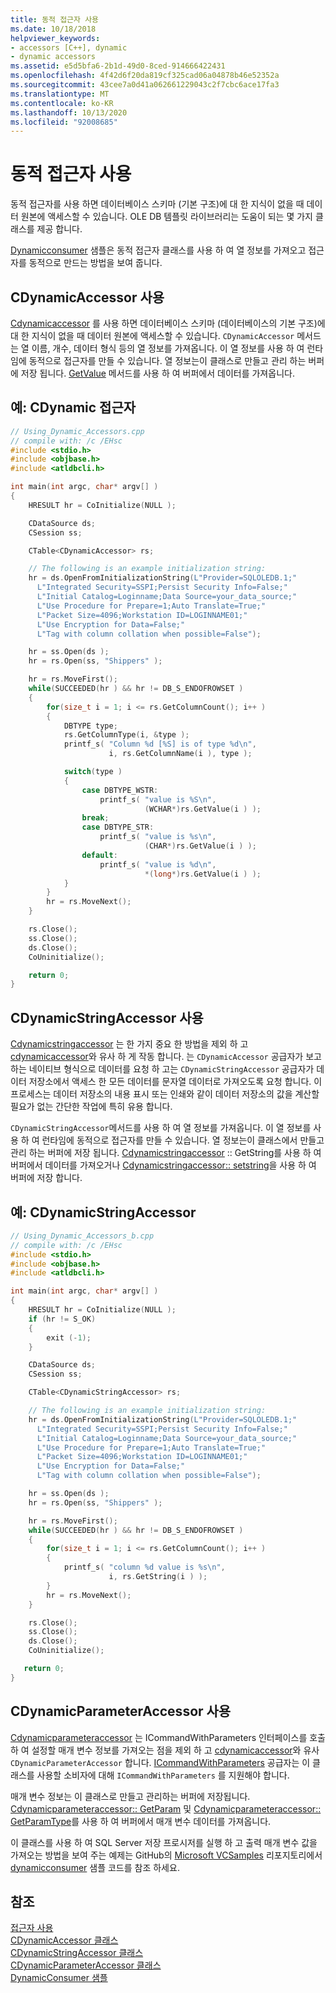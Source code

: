 ```yaml
---
title: 동적 접근자 사용
ms.date: 10/18/2018
helpviewer_keywords:
- accessors [C++], dynamic
- dynamic accessors
ms.assetid: e5d5bfa6-2b1d-49d0-8ced-914666422431
ms.openlocfilehash: 4f42d6f20da819cf325cad06a04878b46e52352a
ms.sourcegitcommit: 43cee7a0d41a062661229043c2f7cbc6ace17fa3
ms.translationtype: MT
ms.contentlocale: ko-KR
ms.lasthandoff: 10/13/2020
ms.locfileid: "92008685"
---
```

# <a name="using-dynamic-accessors"></a>동적 접근자 사용

동적 접근자를 사용 하면 데이터베이스 스키마 (기본 구조)에 대 한 지식이 없을 때 데이터 원본에 액세스할 수 있습니다. OLE DB 템플릿 라이브러리는 도움이 되는 몇 가지 클래스를 제공 합니다.

[Dynamicconsumer](https://github.com/Microsoft/VCSamples/tree/master/VC2008Samples/ATL/OLEDB/Consumer/DynamicConsumer) 샘플은 동적 접근자 클래스를 사용 하 여 열 정보를 가져오고 접근자를 동적으로 만드는 방법을 보여 줍니다.

## <a name="using-cdynamicaccessor"></a>CDynamicAccessor 사용

[Cdynamicaccessor](../../data/oledb/cdynamicaccessor-class.md) 를 사용 하면 데이터베이스 스키마 (데이터베이스의 기본 구조)에 대 한 지식이 없을 때 데이터 원본에 액세스할 수 있습니다. `CDynamicAccessor` 메서드는 열 이름, 개수, 데이터 형식 등의 열 정보를 가져옵니다. 이 열 정보를 사용 하 여 런타임에 동적으로 접근자를 만들 수 있습니다. 열 정보는이 클래스로 만들고 관리 하는 버퍼에 저장 됩니다. [GetValue](./cdynamicaccessor-class.md#getvalue) 메서드를 사용 하 여 버퍼에서 데이터를 가져옵니다.

## <a name="example-cdynamic-accessors"></a>예: CDynamic 접근자

```cpp
// Using_Dynamic_Accessors.cpp
// compile with: /c /EHsc
#include <stdio.h>
#include <objbase.h>
#include <atldbcli.h>

int main(int argc, char* argv[] )
{
    HRESULT hr = CoInitialize(NULL );

    CDataSource ds;
    CSession ss;

    CTable<CDynamicAccessor> rs;

    // The following is an example initialization string:
    hr = ds.OpenFromInitializationString(L"Provider=SQLOLEDB.1;"
      L"Integrated Security=SSPI;Persist Security Info=False;"
      L"Initial Catalog=Loginname;Data Source=your_data_source;"
      L"Use Procedure for Prepare=1;Auto Translate=True;"
      L"Packet Size=4096;Workstation ID=LOGINNAME01;"
      L"Use Encryption for Data=False;"
      L"Tag with column collation when possible=False");

    hr = ss.Open(ds );
    hr = rs.Open(ss, "Shippers" );

    hr = rs.MoveFirst();
    while(SUCCEEDED(hr ) && hr != DB_S_ENDOFROWSET )
    {
        for(size_t i = 1; i <= rs.GetColumnCount(); i++ )
        {
            DBTYPE type;
            rs.GetColumnType(i, &type );
            printf_s( "Column %d [%S] is of type %d\n",
                      i, rs.GetColumnName(i ), type );

            switch(type )
            {
                case DBTYPE_WSTR:
                    printf_s( "value is %S\n",
                              (WCHAR*)rs.GetValue(i ) );
                break;
                case DBTYPE_STR:
                    printf_s( "value is %s\n",
                              (CHAR*)rs.GetValue(i ) );
                default:
                    printf_s( "value is %d\n",
                              *(long*)rs.GetValue(i ) );
            }
        }
        hr = rs.MoveNext();
    }

    rs.Close();
    ss.Close();
    ds.Close();
    CoUninitialize();

    return 0;
}
```

## <a name="using-cdynamicstringaccessor"></a>CDynamicStringAccessor 사용

[Cdynamicstringaccessor](../../data/oledb/cdynamicstringaccessor-class.md) 는 한 가지 중요 한 방법을 제외 하 고 [cdynamicaccessor](../../data/oledb/cdynamicaccessor-class.md)와 유사 하 게 작동 합니다. 는 `CDynamicAccessor` 공급자가 보고 하는 네이티브 형식으로 데이터를 요청 하 고는 `CDynamicStringAccessor` 공급자가 데이터 저장소에서 액세스 한 모든 데이터를 문자열 데이터로 가져오도록 요청 합니다. 이 프로세스는 데이터 저장소의 내용 표시 또는 인쇄와 같이 데이터 저장소의 값을 계산할 필요가 없는 간단한 작업에 특히 유용 합니다.

`CDynamicStringAccessor`메서드를 사용 하 여 열 정보를 가져옵니다. 이 열 정보를 사용 하 여 런타임에 동적으로 접근자를 만들 수 있습니다. 열 정보는이 클래스에서 만들고 관리 하는 버퍼에 저장 됩니다. [Cdynamicstringaccessor](./cdynamicstringaccessor-class.md#getstring) :: GetString를 사용 하 여 버퍼에서 데이터를 가져오거나 [Cdynamicstringaccessor:: setstring](./cdynamicstringaccessor-class.md#setstring)을 사용 하 여 버퍼에 저장 합니다.

## <a name="example-cdynamicstringaccessor"></a>예: CDynamicStringAccessor

```cpp
// Using_Dynamic_Accessors_b.cpp
// compile with: /c /EHsc
#include <stdio.h>
#include <objbase.h>
#include <atldbcli.h>

int main(int argc, char* argv[] )
{
    HRESULT hr = CoInitialize(NULL );
    if (hr != S_OK)
    {
        exit (-1);
    }

    CDataSource ds;
    CSession ss;

    CTable<CDynamicStringAccessor> rs;

    // The following is an example initialization string:
    hr = ds.OpenFromInitializationString(L"Provider=SQLOLEDB.1;"
      L"Integrated Security=SSPI;Persist Security Info=False;"
      L"Initial Catalog=Loginname;Data Source=your_data_source;"
      L"Use Procedure for Prepare=1;Auto Translate=True;"
      L"Packet Size=4096;Workstation ID=LOGINNAME01;"
      L"Use Encryption for Data=False;"
      L"Tag with column collation when possible=False");

    hr = ss.Open(ds );
    hr = rs.Open(ss, "Shippers" );

    hr = rs.MoveFirst();
    while(SUCCEEDED(hr ) && hr != DB_S_ENDOFROWSET )
    {
        for(size_t i = 1; i <= rs.GetColumnCount(); i++ )
        {
            printf_s( "column %d value is %s\n",
                      i, rs.GetString(i ) );
        }
        hr = rs.MoveNext();
    }

    rs.Close();
    ss.Close();
    ds.Close();
    CoUninitialize();

   return 0;
}
```

## <a name="using-cdynamicparameteraccessor"></a>CDynamicParameterAccessor 사용

[Cdynamicparameteraccessor](../../data/oledb/cdynamicparameteraccessor-class.md) 는 ICommandWithParameters 인터페이스를 호출 하 여 설정할 매개 변수 정보를 가져오는 점을 제외 하 고 [cdynamicaccessor](../../data/oledb/cdynamicaccessor-class.md)와 유사 `CDynamicParameterAccessor` 합니다. [ICommandWithParameters](/sql/relational-databases/native-client-ole-db-interfaces/icommandwithparameters) 공급자는 이 클래스를 사용할 소비자에 대해 `ICommandWithParameters` 를 지원해야 합니다.

매개 변수 정보는 이 클래스로 만들고 관리하는 버퍼에 저장됩니다. [Cdynamicparameteraccessor:: GetParam](./cdynamicparameteraccessor-class.md#getparam) 및 [Cdynamicparameteraccessor:: GetParamType](./cdynamicparameteraccessor-class.md#getparamtype)를 사용 하 여 버퍼에서 매개 변수 데이터를 가져옵니다.

이 클래스를 사용 하 여 SQL Server 저장 프로시저를 실행 하 고 출력 매개 변수 값을 가져오는 방법을 보여 주는 예제는 GitHub의 [Microsoft VCSamples](https://github.com/Microsoft/VCSamples) 리포지토리에서 [dynamicconsumer](https://github.com/Microsoft/VCSamples/tree/master/VC2008Samples/ATL/OLEDB/Consumer/DynamicConsumer) 샘플 코드를 참조 하세요.

## <a name="see-also"></a>참조

[접근자 사용](../../data/oledb/using-accessors.md)<br/>
[CDynamicAccessor 클래스](../../data/oledb/cdynamicaccessor-class.md)<br/>
[CDynamicStringAccessor 클래스](../../data/oledb/cdynamicstringaccessor-class.md)<br/>
[CDynamicParameterAccessor 클래스](../../data/oledb/cdynamicparameteraccessor-class.md)<br/>
[DynamicConsumer 샘플](https://github.com/Microsoft/VCSamples/tree/master/VC2008Samples/ATL/OLEDB/Consumer/DynamicConsumer)
